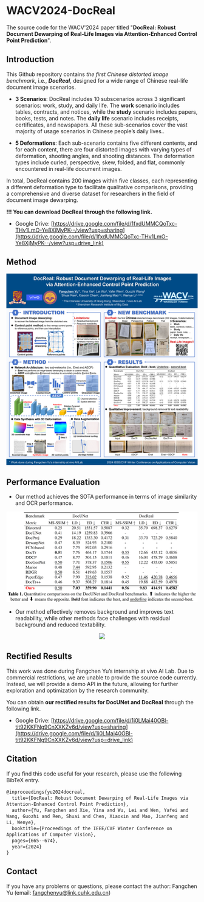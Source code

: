 # WACV2024-DocReal

The source code for the WACV'2024 paper titled "**DocReal: Robust Document Dewarping of Real-Life Images via  Attention-Enhanced Control Point Prediction**".

## Introduction

This Github repository contains *the first Chinese distorted image benchmark*, i.e., ***DocReal***, designed for a wide range of Chinese real-life document image scenarios.

- **3 Scenarios**: DocReal includes 10 subscenarios across 3 significant scenarios: work, study, and daily life. The **work** scenario includes tables, contracts, and notices, while the **study** scenario includes papers, books, tests, and notes. The **daily life** scenario includes receipts, certificates, and newspapers. All these sub-scenarios cover the vast majority of usage scenarios in Chinese people’s daily lives..

- **5 Deformations**: Each sub-scenario contains five different contents, and for each content, there are four distorted images with varying types of deformation, shooting angles, and shooting distances. The deformation types include curled, perspective, skew, folded, and flat, commonly encountered in real-life document images.

In total, DocReal contains 200 images within five classes, each representing a different deformation type to facilitate qualitative comparisons, providing a comprehensive and diverse dataset for researchers in the field of document image dewarping.

**!!! You can download DocReal through the following link.**  </br>
+ Google Drive: [https://drive.google.com/file/d/1fxdUMMCQoTxc-THv1LmO-Ye8XjMyPK--/view?usp=sharing](https://drive.google.com/file/d/1fxdUMMCQoTxc-THv1LmO-Ye8XjMyPK--/view?usp=drive_link)

## Method

<p align="center">
    <img src="./Fig/WACV2024_poster.png" width="600">
</p>

## Performance Evaluation

- Our method achieves the SOTA performance in terms of image similarity and OCR performance.
<p align="center">
    <img src="./Fig/performance1.png" width="600">
</p>

- Our method effectively removes background and improves text readability, while other methods face challenges with residual background and reduced textability.
<p align="center">
    <img src="./Fig/performance2.png" width="600">
</p>
 

## Rectified Results

This work was done during Fangchen Yu’s internship at vivo AI Lab. Due to commercial restrictions, we are unable to provide the source code currently. Instead, we will provide a demo API in the future, allowing for further exploration and optimization by the research community.

You can obtain **our rectified results for DocUNet and DocReal** through the following link. </br>
+ Google Drive: [https://drive.google.com/file/d/1i0LMai40OBl-tit92KKFNg9CnXXKZv6d/view?usp=sharing](https://drive.google.com/file/d/1i0LMai40OBl-tit92KKFNg9CnXXKZv6d/view?usp=drive_link)


## Citation

If you find this code useful for your research, please use the following BibTeX entry.

```
@inproceedings{yu2024docreal,
  title={DocReal: Robust Document Dewarping of Real-Life Images via Attention-Enhanced Control Point Prediction},
  author={Yu, Fangchen and Xie, Yina and Wu, Lei and Wen, Yafei and Wang, Guozhi and Ren, Shuai and Chen, Xiaoxin and Mao, Jianfeng and Li, Wenye},
  booktitle={Proceedings of the IEEE/CVF Winter Conference on Applications of Computer Vision},
  pages={665--674},
  year={2024}
}
```

## Contact

If you have any problems or questions, please contact the author: Fangchen Yu (email: fangchenyu@link.cuhk.edu.cn)

